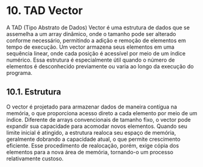 # 10. TAD Vector

A TAD (Tipo Abstrato de Dados) Vector é uma estrutura de dados que se assemelha a um array dinâmico, onde o tamanho pode ser alterado conforme necessário, permitindo a adição e remoção de elementos em tempo de execução. Um vector armazena seus elementos em uma sequência linear, onde cada posição é acessível por meio de um índice numérico. Essa estrutura é especialmente útil quando o número de elementos é desconhecido previamente ou varia ao longo da execução do programa.

## 10.1. Estrutura

O vector é projetado para armazenar dados de maneira contígua na memória, o que proporciona acesso direto a cada elemento por meio de um índice. Diferente de arrays convencionais de tamanho fixo, o vector pode expandir sua capacidade para acomodar novos elementos. Quando seu limite inicial é atingido, a estrutura realoca seu espaço de memória, geralmente dobrando a capacidade atual, o que permite crescimento eficiente. Esse procedimento de realocação, porém, exige cópia dos elementos para a nova área de memória, tornando-o um processo relativamente custoso.